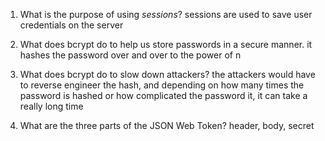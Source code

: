 <!-- Answers to the Short Answer Essay Questions go here -->

1. What is the purpose of using _sessions_?
sessions are used to save user credentials on the server


2. What does bcrypt do to help us store passwords in a secure manner.
it hashes the password over and over to the power of n


3. What does bcrypt do to slow down attackers?
the attackers would have to reverse engineer the hash, and depending on how many times the password is hashed or how complicated the password it, it can take a really long time


4. What are the three parts of the JSON Web Token?
header, body, secret